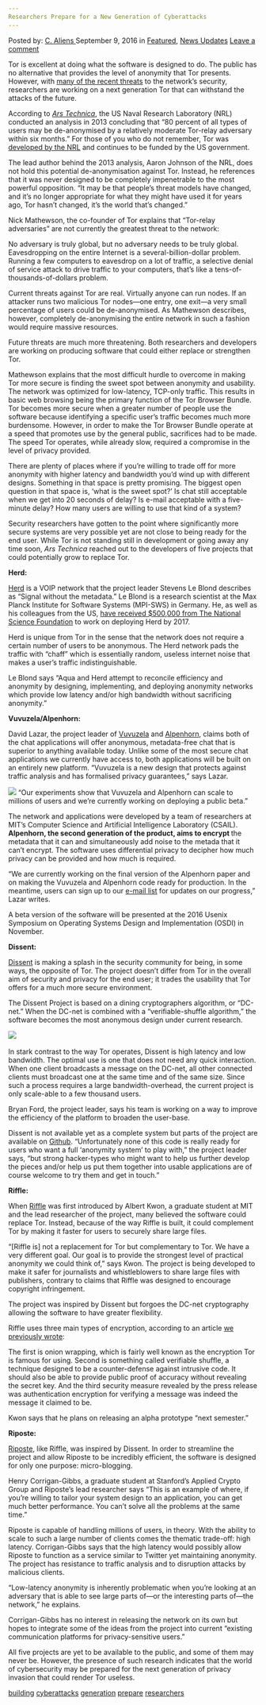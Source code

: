 ```yaml
---
Researchers Prepare for a New Generation of Cyberattacks
---
```

<article class="post-listing post-15378 post type-post status-publish format-standard has-post-thumbnail hentry  tag-building tag-cyberattacks tag-generation tag-prepare tag-researchers 
    <div class="post-inner">
        <span>Posted by: <a href="https://www.deepdotweb.com/author/caliens/" title="">C. Aliens </a></span>
    <span>September 9, 2016</span>
    <span>in <a href="https://www.deepdotweb.com/category/deepdot-news/" rel="category tag">Featured</a>, <a href="https://www.deepdotweb.com/category/news-updates/" rel="category tag">News Updates</a></span>
    <span><a href="https://www.deepdotweb.com/2016/09/09/researchers-prepare-new-generation-cyberattacks/#respond">Leave a comment</a></span>
    </p>
    <div class="clear"></div>
    <div class="entry">
    <p>Tor is excellent at doing what the software is designed to do. The public has no alternative that provides the level of anonymity that Tor presents. However, with <a href="https://www.deepdotweb.com/2016/07/07/researchers-found-over-100-snooping-tor-hsdir-relays/">many of the recent threats</a> to the network’s security, researchers are working on a next generation Tor that can withstand the attacks of the future.</p>
    <p>According to <a href="http://arstechnica.co.uk/security/2016/08/building-a-new-tor-that-withstands-next-generation-state-surveillance/"><em>Ars Technica</em></a>, the US Naval Research Laboratory (NRL) conducted an analysis in 2013 concluding that &#8220;80 percent of all types of users may be de-anonymised by a relatively moderate Tor-relay adversary within six months.&#8221; For those of you who do not remember, Tor was<a href="https://pando.com/2014/07/16/tor-spooks/"> developed by the NRL</a> and continues to be funded by the US government.</p>
    <p>The lead author behind the 2013 analysis, Aaron Johnson of the NRL, does not hold this potential de-anonymisation against Tor. Instead, he references that it was never designed to be completely impenetrable to the most powerful opposition. “It may be that people&#8217;s threat models have changed, and it&#8217;s no longer appropriate for what they might have used it for years ago, Tor hasn&#8217;t changed, it&#8217;s the world that&#8217;s changed.”</p>
    <p>Nick Mathewson, the co-founder of Tor explains that “Tor-relay adversaries” are not currently the greatest threat to the network:</p>
    <p>No adversary is truly global, but no adversary needs to be truly global. Eavesdropping on the entire Internet is a several-billion-dollar problem. Running a few computers to eavesdrop on a lot of traffic, a selective denial of service attack to drive traffic to your computers, that&#8217;s like a tens-of-thousands-of-dollars problem.</p>
    <p>Current threats against Tor are real. Virtually anyone can run nodes. If an attacker runs two malicious Tor nodes—one entry, one exit—a very small percentage of users could be de-anonymised. As Mathewson describes, however, completely de-anonymising the entire network in such a fashion would require massive resources.</p>
    <p>Future threats are much more threatening. Both researchers and developers are working on producing software that could either replace or strengthen Tor.</p>
    <p>Mathewson explains that the most difficult hurdle to overcome in making Tor more secure is finding the sweet spot between anonymity and usability. The network was optimized for low-latency, TCP-only traffic. This results in basic web browsing being the primary function of the Tor Browser Bundle. Tor becomes more secure when a greater number of people use the software because identifying a specific user’s traffic becomes much more burdensome. However, in order to make the Tor Browser Bundle operate at a speed that promotes use by the general public, sacrifices had to be made. The speed Tor operates, while already slow, required a compromise in the level of privacy provided.</p>
    <p>There are plenty of places where if you&#8217;re willing to trade off for more anonymity with higher latency and bandwidth you&#8217;d wind up with different designs. Something in that space is pretty promising. The biggest open question in that space is, &#8216;what is the sweet spot?&#8217; Is chat still acceptable when we get into 20 seconds of delay? Is e-mail acceptable with a five-minute delay? How many users are willing to use that kind of a system?</p>
    <p>Security researchers have gotten to the point where significantly more secure systems are very possible yet are not close to being ready for the end user. While Tor is not standing still in development or going away any time soon, <em>Ars Technica</em> reached out to the developers of five projects that could potentially grow to replace Tor.</p>
    <p><strong>Herd:</strong></p>
    <p><a href="https://www.mpi-sws.org/~stevens/pubs/sigcomm15.pdf">Herd</a> is a VOIP network that the project leader Stevens Le Blond describes as &#8220;Signal without the metadata.” Le Blond is a research scientist at the Max Planck Institute for Software Systems (MPI-SWS) in Germany. He, as well as his colleagues from the US, <a href="https://nsf.gov/awardsearch/showAward?AWD_ID=1618955&amp;HistoricalAwards=false">have received $500,000 from The National Science Foundation</a> to work on deploying Herd by 2017.</p>
    <p>Herd is unique from Tor in the sense that the network does not require a certain number of users to be anonymous. The Herd network pads the traffic with “chaff” which is essentially random, useless internet noise that makes a user’s traffic indistinguishable.</p>
    <p>Le Blond says &#8220;Aqua and Herd attempt to reconcile efficiency and anonymity by designing, implementing, and deploying anonymity networks which provide low latency and/or high bandwidth without sacrificing anonymity.&#8221;</p>
    <p><strong>Vuvuzela/Alpenhorn:</strong></p>
    <p>David Lazar, the project leader of <a href="https://vuvuzela.io/">Vuvuzela</a> and <a href="https://vuvuzela.io/alpenhorn_intro.pdf">Alpenhorn</a>, claims both of the chat applications will offer anonymous, metadata-free chat that is superior to anything available today. Unlike some of the most secure chat applications we currently have access to, both applications will be built on an entirely new platform. &#8220;Vuvuzela is a new design that protects against traffic analysis and has formalised privacy guarantees,” says Lazar.</p>
    <p><img class="wp-image-15379 aligncenter" src="/imgs/2016/09/word-image-15.png" srcset="/imgs/2016/09/word-image-15.png 640w, /imgs/2016/09/word-image-15-300x211.png 300w" sizes="(max-width: 640px) 100vw, 640px"/> &#8220;Our experiments show that Vuvuzela and Alpenhorn can scale to millions of users and we&#8217;re currently working on deploying a public beta.&#8221;</p>
    <p>The network and applications were developed by a team of researchers at MIT&#8217;s Computer Science and Artificial Intelligence Laboratory (CSAIL). <strong>Alpenhorn, the second generation of the product, aims to encrypt </strong>the metadata that it can and simultaneously add noise to the metada that it can’t encrypt. The software uses differential privacy to decipher how much privacy can be provided and how much is required.</p>
    <p>&#8220;We are currently working on the final version of the Alpenhorn paper and on making the Vuvuzela and Alpenhorn code ready for production. In the meantime, users can sign up to our <a href="https://vuvuzela.io/">e-mail list</a> for updates on our progress,” Lazar writes.</p>
    <p>A beta version of the software will be presented at the 2016 Usenix Symposium on Operating Systems Design and Implementation (OSDI) in November.</p>
    <p><strong>Dissent:</strong></p>
    <p><a href="http://dedis.cs.yale.edu/dissent/">Dissent</a> is making a splash in the security community for being, in some ways, the opposite of Tor. The project doesn’t differ from Tor in the overall aim of security and privacy for the end user; it trades the usability that Tor offers for a much more secure environment.</p>
    <p>The Dissent Project is based on a dining cryptographers algorithm, or &#8220;DC-net.&#8221; When the DC-net is combined with a “verifiable-shuffle algorithm,” the software becomes the most anonymous design under current research.</p>
    <p><strong><img class="wp-image-15380" src="/imgs/2016/09/word-image-16.png" srcset="/imgs/2016/09/word-image-16.png 1772w, /imgs/2016/09/word-image-16-300x91.png 300w, /imgs/2016/09/word-image-16-1024x312.png 1024w" sizes="(max-width: 1772px) 100vw, 1772px"/></strong></p>
    <p>In stark contrast to the way Tor operates, Dissent is high latency and low bandwidth. The optimal use is one that does not need any quick interaction. When one client broadcasts a message on the DC-net, all other connected clients must broadcast one at the same time and of the same size. Since such a process requires a large bandwidth-overhead, the current project is only scale-able to a few thousand users.</p>
    <p>Bryan Ford, the project leader, says his team is working on a way to improve the efficiency of the platform to broaden the user-base.</p>
    <p>Dissent is not available yet as a complete system but parts of the project are available on <a href="https://github.com/DeDiS/Dissent">Github</a>. &#8220;Unfortunately none of this code is really ready for users who want a full ‘anonymity system’ to play with,&#8221; the project leader says, &#8220;but strong hacker-types who might want to help us further develop the pieces and/or help us put them together into usable applications are of course welcome to try them and get in touch.&#8221;</p>
    <p><strong>Riffle:</strong></p>
    <p>When <a href="https://people.csail.mit.edu/devadas/pubs/riffle.pdf">Riffle</a> was first introduced by Albert Kwon, a graduate student at MIT and the lead researcher of the project, many believed the software could replace Tor. Instead, because of the way Riffle is built, it could complement Tor by making it faster for users to securely share large files.</p>
    <p>&#8220;[Riffle is] not a replacement for Tor but complementary to Tor. We have a very different goal. Our goal is to provide the strongest level of practical anonymity we could think of,” says Kwon. The project is being developed to make it safer for journalists and whistleblowers to share large files with publishers, contrary to claims that Riffle was designed to encourage copyright infringement.</p>
    <p>The project was inspired by Dissent but forgoes the DC-net cryptography allowing the software to have greater flexibility.</p>
    <p>Riffle uses three main types of encryption, according to an article <a href="https://www.deepdotweb.com/2016/07/12/researchers-develop-anonymous-network-thats-faster-safer-tor/">we previously wrote</a>:</p>
    <p>The first is onion wrapping, which is fairly well known as the encryption Tor is famous for using. Second is something called verifiable shuffle, a technique designed to be a counter-defense against intrusive code. It should also be able to provide public proof of accuracy without revealing the secret key. And the third security measure revealed by the press release was authentication encryption for verifying a message was indeed the message it claimed to be.</p>
    <p>Kwon says that he plans on releasing an alpha prototype “next semester.”</p>
    <p><strong>Riposte:</strong></p>
    <p><a href="http://www.scs.stanford.edu/~dm/home/papers/corrigan-gibbs:riposte.pdf">Riposte</a>, like Riffle, was inspired by Dissent. In order to streamline the project and allow Riposte to be incredibly efficient, the software is designed for only one purpose: micro-blogging.</p>
    <p>Henry Corrigan-Gibbs, a graduate student at Stanford&#8217;s Applied Crypto Group and Riposte’s lead researcher says &#8220;This is an example of where, if you&#8217;re willing to tailor your system design to an application, you can get much better performance. You can&#8217;t solve all the problems at the same time.&#8221;</p>
    <p>Riposte is capable of handling millions of users, in theory. With the ability to scale to such a large number of clients comes the thematic trade-off: high latency. Corrigan-Gibbs says that the high latency would possibly allow Riposte to function as a service similar to Twitter yet maintaining anonymity. The project has resistance to traffic analysis and to disruption attacks by malicious clients.</p>
    <p>&#8220;Low-latency anonymity is inherently problematic when you&#8217;re looking at an adversary that is able to see large parts of—or the interesting parts of—the network,&#8221; he explains.</p>
    <p>Corrigan-Gibbs has no interest in releasing the network on its own but hopes to integrate some of the ideas from the project into current “existing communication platforms for privacy-sensitive users.”</p>
    <p>All five projects are yet to be available to the public, and some of them may never be. However, the presence of such research indicates that the world of cybersecurity may be prepared for the next generation of privacy invasion that could render Tor useless.</p>
    </div>
    <a href="https://www.deepdotweb.com/tag/building/" rel="tag">building</a> <a href="https://www.deepdotweb.com/tag/cyberattacks/" rel="tag">cyberattacks</a> <a href="https://www.deepdotweb.com/tag/generation/" rel="tag">generation</a> <a href="https://www.deepdotweb.com/tag/prepare/" rel="tag">prepare</a> <a href="https://www.deepdotweb.com/tag/researchers/" rel="tag">researchers</a> </span> <span style="display:none" class="updated">2016-09-09</span>
    <div style="display:none" class="vcard author" itemprop="author" itemscope itemtype="http://schema.org/Person"><strong class="fn" itemprop="name"><a href="https://www.deepdotweb.com/author/caliens/" title="Posts by C. Aliens" rel="author">C. Aliens</a></strong></div>
    
